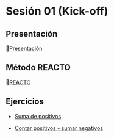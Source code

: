 # Sesión 01 (Kick-off)

## Presentación

🔗[Presentación](https://docs.google.com/presentation/d/e/2PACX-1vSUhadpp6IOYbLrIGczSmRZdrvGipSHO1iH21Ibqkq1YB4DnBxubSy0LQzwXUe0ICE2DO5PetwL7b_u/pub?start=false&loop=false&delayms=5000)

## Método REACTO

🔗[REACTO](https://www.youtube.com/watch?v=AoD3hLFxI5I)

## Ejercicios

- [Suma de positivos](https://www.codewars.com/kata/5715eaedb436cf5606000381)

- [Contar positivos - sumar negativos](https://www.codewars.com/kata/576bb71bbbcf0951d5000044)
